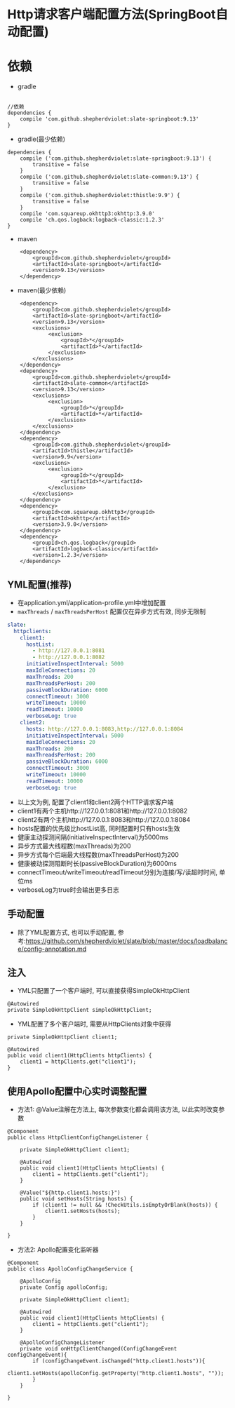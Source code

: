 # Http请求客户端配置方法(SpringBoot自动配置)

# 依赖

* gradle

```text

//依赖
dependencies {
    compile 'com.github.shepherdviolet:slate-springboot:9.13'
}
```

* gradle(最少依赖)

```text
dependencies {
    compile ('com.github.shepherdviolet:slate-springboot:9.13') {
        transitive = false
    }
    compile ('com.github.shepherdviolet:slate-common:9.13') {
        transitive = false
    }
    compile ('com.github.shepherdviolet:thistle:9.9') {
        transitive = false
    }
    compile 'com.squareup.okhttp3:okhttp:3.9.0'
    compile 'ch.qos.logback:logback-classic:1.2.3'
}
```

* maven

```maven
    <dependency>
        <groupId>com.github.shepherdviolet</groupId>
        <artifactId>slate-springboot</artifactId>
        <version>9.13</version>
    </dependency>
```

* maven(最少依赖)

```maven
    <dependency>
        <groupId>com.github.shepherdviolet</groupId>
        <artifactId>slate-springboot</artifactId>
        <version>9.13</version>
        <exclusions>
             <exclusion>
                 <groupId>*</groupId>
                 <artifactId>*</artifactId>
             </exclusion>
        </exclusions>
    </dependency>
    <dependency>
        <groupId>com.github.shepherdviolet</groupId>
        <artifactId>slate-common</artifactId>
        <version>9.13</version>
        <exclusions>
             <exclusion>
                 <groupId>*</groupId>
                 <artifactId>*</artifactId>
             </exclusion>
        </exclusions>
    </dependency>
    <dependency>
        <groupId>com.github.shepherdviolet</groupId>
        <artifactId>thistle</artifactId>
        <version>9.9</version>
        <exclusions>
             <exclusion>
                 <groupId>*</groupId>
                 <artifactId>*</artifactId>
             </exclusion>
        </exclusions>
    </dependency>
    <dependency>
        <groupId>com.squareup.okhttp3</groupId>
        <artifactId>okhttp</artifactId>
        <version>3.9.0</version>
    </dependency>
    <dependency>
        <groupId>ch.qos.logback</groupId>
        <artifactId>logback-classic</artifactId>
        <version>1.2.3</version>
    </dependency>
```

## YML配置(推荐)

* 在application.yml/application-profile.yml中增加配置
* `maxThreads` / `maxThreadsPerHost` 配置仅在异步方式有效, 同步无限制

```yaml
slate:
  httpclients:
    client1:
      hostList:
        - http://127.0.0.1:8081
        - http://127.0.0.1:8082
      initiativeInspectInterval: 5000
      maxIdleConnections: 20
      maxThreads: 200
      maxThreadsPerHost: 200
      passiveBlockDuration: 6000
      connectTimeout: 3000
      writeTimeout: 10000
      readTimeout: 10000
      verboseLog: true
    client2:
      hosts: http://127.0.0.1:8083,http://127.0.0.1:8084
      initiativeInspectInterval: 5000
      maxIdleConnections: 20
      maxThreads: 200
      maxThreadsPerHost: 200
      passiveBlockDuration: 6000
      connectTimeout: 3000
      writeTimeout: 10000
      readTimeout: 10000
      verboseLog: true
```

* 以上文为例, 配置了client1和client2两个HTTP请求客户端
* client1有两个主机http://127.0.0.1:8081和http://127.0.0.1:8082
* client2有两个主机http://127.0.0.1:8083和http://127.0.0.1:8084
* hosts配置的优先级比hostList高, 同时配置时只有hosts生效
* 健康主动探测间隔(initiativeInspectInterval)为5000ms
* 异步方式最大线程数(maxThreads)为200
* 异步方式每个后端最大线程数(maxThreadsPerHost)为200
* 健康被动探测阻断时长(passiveBlockDuration)为6000ms
* connectTimeout/writeTimeout/readTimeout分别为连接/写/读超时时间, 单位ms
* verboseLog为true时会输出更多日志

## 手动配置

* 除了YML配置方式, 也可以手动配置, 参考:https://github.com/shepherdviolet/slate/blob/master/docs/loadbalance/config-annotation.md

## 注入

* YML只配置了一个客户端时, 可以直接获得SimpleOkHttpClient

```text
@Autowired
private SimpleOkHttpClient simpleOkHttpClient;
```

* YML配置了多个客户端时, 需要从HttpClients对象中获得

```text
private SimpleOkHttpClient client1;

@Autowired
public void client1(HttpClients httpClients) {
    client1 = httpClients.get("client1");
}
```

## 使用Apollo配置中心实时调整配置

* 方法1: @Value注解在方法上, 每次参数变化都会调用该方法, 以此实时改变参数

```text
@Component
public class HttpClientConfigChangeListener {

    private SimpleOkHttpClient client1;
    
    @Autowired
    public void client1(HttpClients httpClients) {
        client1 = httpClients.get("client1");
    }

    @Value("${http.client1.hosts:}")
    public void setHosts(String hosts) {
        if (client1 != null && !CheckUtils.isEmptyOrBlank(hosts)) {
            client1.setHosts(hosts);
        }
    }

}
```

* 方法2: Apollo配置变化监听器

```text
@Component
public class ApolloConfigChangeService {

    @ApolloConfig
    private Config apolloConfig;

    private SimpleOkHttpClient client1;
    
    @Autowired
    public void client1(HttpClients httpClients) {
        client1 = httpClients.get("client1");
    }

    @ApolloConfigChangeListener
    private void onHttpClientChanged(ConfigChangeEvent configChangeEvent){
        if (configChangeEvent.isChanged("http.client1.hosts")){
            client1.setHosts(apolloConfig.getProperty("http.client1.hosts", ""));
        }
    }

}
```
